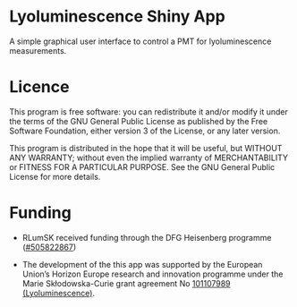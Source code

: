# Lyoluminescence Shiny App

A simple graphical user interface to control a PMT for lyoluminescence measurements. 


# Licence

This program is free software: you can redistribute it and/or modify it under the terms of the GNU General Public License as published by the Free Software Foundation, either version 3 of the License, or any later version.

This program is distributed in the hope that it will be useful, but WITHOUT ANY WARRANTY; without even the implied warranty of MERCHANTABILITY or FITNESS FOR A PARTICULAR PURPOSE. See the GNU General Public License for more details.

# Funding

* RLumSK received funding through the DFG Heisenberg programme ([#505822867](https://gepris.dfg.de/gepris/projekt/505822867))

* The development of the this app was supported by the European Union’s Horizon Europe research and innovation programme under the Marie Skłodowska-Curie grant agreement No [101107989 (Lyoluminescence)](https://cordis.europa.eu/project/id/101107989).